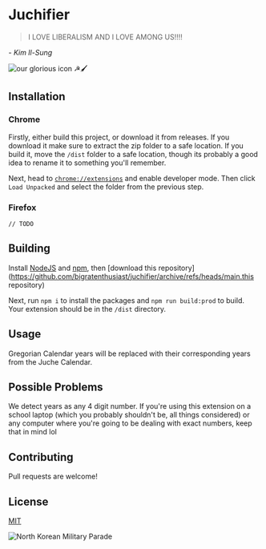 # Juchifier

> I LOVE LIBERALISM AND I LOVE AMONG US!!!!

*- Kim Il-Sung*

![our glorious icon ☭🖌️](https://i.imgur.com/rbxfGn4.png)

## Installation

### Chrome
Firstly, either build this project, or download it from releases. If you download it make sure to extract the zip folder to a safe location. If you build it, move the `/dist` folder to a safe location, though its probably a good idea to rename it to something you'll remember.

Next, head to [`chrome://extensions`](chrome://extensions) and enable developer mode. Then click `Load Unpacked` and select the folder from the previous step. 

### Firefox
`// TODO`

## Building
Install [NodeJS](https://nodejs.org/en/) and [npm](https://www.npmjs.com/), then [download this repository](https://github.com/bigratenthusiast/juchifier/archive/refs/heads/main.this repository)

Next, run `npm i` to install the packages and `npm run build:prod` to build. Your extension should be in the `/dist` directory.

## Usage
Gregorian Calendar years will be replaced with their corresponding years from the Juche Calendar.

## Possible Problems
We detect years as any 4 digit number. If you're using this extension on a school laptop (which you probably shouldn't be, all things considered) or any computer where you're going to be dealing with exact numbers, keep that in mind lol

## Contributing
Pull requests are welcome!

## License
[MIT](https://choosealicense.com/licenses/mit/)


![North Korean Military Parade](https://c.tenor.com/7BoZ2uinUpgAAAAS/korea-utara-korut.gif)
